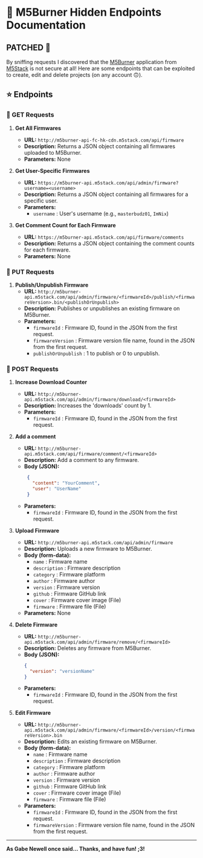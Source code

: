 # 🚀 M5Burner Hidden Endpoints Documentation
## PATCHED 🙂
By sniffing requests I discovered that the [M5Burner](https://docs.m5stack.com/en/download) application from [M5Stack](https://m5stack.com/) is not secure at all! Here are some endpoints that can be exploited to create, edit and delete projects (on any account 🙃).

## ⭐ Endpoints

### 📄 GET Requests

1. **Get All Firmwares**
   - **URL:** `http://m5burner-api-fc-hk-cdn.m5stack.com/api/firmware`
   - **Description:** Returns a JSON object containing all firmwares uploaded to M5Burner.
   - **Parameters:** None

2. **Get User-Specific Firmwares**
   - **URL:** `https://m5burner-api.m5stack.com/api/admin/firmware?username=<username>`
   - **Description:** Returns a JSON object containing all firmwares for a specific user.
   - **Parameters:**
     - `username` : User's username (e.g., `masterbudz01`, `ImNix`)

3. **Get Comment Count for Each Firmware**
   - **URL:** `https://m5burner-api.m5stack.com/api/firmware/comments`
   - **Description:** Returns a JSON object containing the comment counts for each firmware.
   - **Parameters:** None

### 📄 PUT Requests

1. **Publish/Unpublish Firmware**
   - **URL:** `http://m5burner-api.m5stack.com/api/admin/firmware/<firmwareId>/publish/<firmwareVersion>.bin/<publishOrUnpublish>`
   - **Description:** Publishes or unpublishes an existing firmware on M5Burner.
   - **Parameters:**
     - `firmwareId` : Firmware ID, found in the JSON from the first request.
     - `firmwareVersion` : Firmware version file name, found in the JSON from the first request.
     - `publishOrUnpublish` : 1 to publish or 0 to unpublish.

### 📄 POST Requests

1. **Increase Download Counter**
   - **URL:** `http://m5burner-api.m5stack.com/api/admin/firmware/download/<firmwareId>`
   - **Description:** Increases the 'downloads' count by 1.
   - **Parameters:**
     - `firmwareId` : Firmware ID, found in the JSON from the first request.

2. **Add a comment**
   - **URL:** `http://m5burner-api.m5stack.com/api/firmware/comment/<firmwareId>`
   - **Description:** Add a comment to any firmware.
   - **Body (JSON):**
     ```json
      {
        "content": "YourComment",
        "user": "UserName"
      }
     ```
   - **Parameters:**
     - `firmwareId` : Firmware ID, found in the JSON from the first request.

3. **Upload Firmware**
   - **URL:** `http://m5burner-api.m5stack.com/api/admin/firmware`
   - **Description:** Uploads a new firmware to M5Burner.
   - **Body (form-data):**
     - `name` : Firmware name
     - `description` : Firmware description
     - `category` : Firmware platform
     - `author` : Firmware author
     - `version` : Firmware version
     - `github` : Firmware GitHub link
     - `cover` : Firmware cover image (File)
     - `firmware` : Firmware file (File)
   - **Parameters:** None

4. **Delete Firmware**
   - **URL:** `http://m5burner-api.m5stack.com/api/admin/firmware/remove/<firmwareId>`
   - **Description:** Deletes any firmware from M5Burner.
   - **Body (JSON):**
     ```json
     {
       "version": "versionName"
     }
     ```
   - **Parameters:**
     - `firmwareId` : Firmware ID, found in the JSON from the first request.

5. **Edit Firmware**
   - **URL:** `http://m5burner-api.m5stack.com/api/admin/firmware/<firmwareId>/version/<firmwareVersion>.bin`
   - **Description:** Edits an existing firmware on M5Burner.
   - **Body (form-data):**
     - `name` : Firmware name
     - `description` : Firmware description
     - `category` : Firmware platform
     - `author` : Firmware author
     - `version` : Firmware version
     - `github` : Firmware GitHub link
     - `cover` : Firmware cover image (File)
     - `firmware` : Firmware file (File)
   - **Parameters:**
     - `firmwareId` : Firmware ID, found in the JSON from the first request.
     - `firmwareVersion` : Firmware version file name, found in the JSON from the first request.

---

**As Gabe Newell once said... Thanks, and have fun! ;3!**
